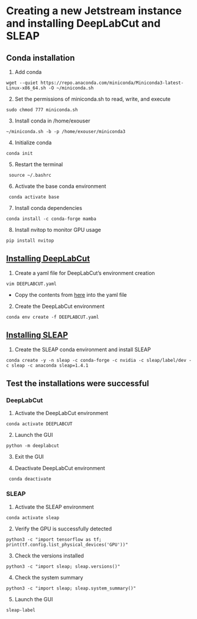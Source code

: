 # Creating a new Jetstream instance and installing DeepLabCut and SLEAP
## Conda installation

1. Add conda

```
wget --quiet https://repo.anaconda.com/miniconda/Miniconda3-latest-Linux-x86_64.sh -O ~/miniconda.sh
```

2. Set the permissions of miniconda.sh to read, write, and execute

```
sudo chmod 777 miniconda.sh
```

3. Install conda in /home/exouser

```
~/miniconda.sh -b -p /home/exouser/miniconda3
```

4. Initialize conda

```
conda init
```

5. Restart the terminal

```
 source ~/.bashrc
```

6. Activate the base conda environment

```
 conda activate base
```

7. Install conda dependencies

```
conda install -c conda-forge mamba
```

8. Install nvitop to monitor GPU usage

```
pip install nvitop
```

## [Installing DeepLabCut](https://deeplabcut.github.io/DeepLabCut/docs/installation.html)
1. Create a yaml file for DeepLabCut’s environment creation

```
vim DEEPLABCUT.yaml
```

- Copy the contents from [here](https://github.com/DeepLabCut/DeepLabCut/blob/main/conda-environments/DEEPLABCUT.yaml) into the yaml file

2. Create the DeepLabCut environment

```
conda env create -f DEEPLABCUT.yaml
```

## [Installing SLEAP](https://sleap.ai/installation.html)

1. Create the SLEAP conda environment and install SLEAP

```
conda create -y -n sleap -c conda-forge -c nvidia -c sleap/label/dev -c sleap -c anaconda sleap=1.4.1
```

## Test the installations were successful
### DeepLabCut

1. Activate the DeepLabCut environment

```
conda activate DEEPLABCUT
```

2. Launch the GUI

```
python -m deeplabcut
```

3. Exit the GUI

4. Deactivate DeepLabCut environment

```
 conda deactivate
```

### SLEAP
1. Activate the SLEAP environment
```
conda activate sleap
```

2. Verify the GPU is successfully detected

```
python3 -c "import tensorflow as tf; print(tf.config.list_physical_devices('GPU'))"
```

3. Check the versions installed

```
python3 -c "import sleap; sleap.versions()"
```

4. Check the system summary

```
python3 -c "import sleap; sleap.system_summary()"
```

5. Launch the GUI

```
sleap-label
```